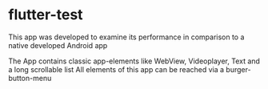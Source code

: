 # flutter-test

This app was developed to examine its performance in comparison to a native developed Android app

The App contains classic app-elements like WebView, Videoplayer, Text and a long scrollable list 
All elements of this app can be reached via a burger-button-menu  
